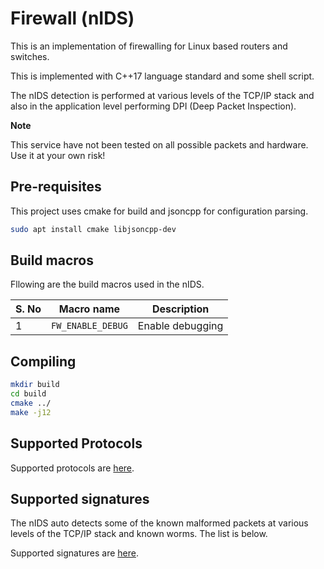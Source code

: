 # Firewall (nIDS)

This is an implementation of firewalling for Linux based routers and switches.

This is implemented with C++17 language standard and some shell script.

The nIDS detection is performed at various levels of the TCP/IP stack and also in the
application level performing DPI (Deep Packet Inspection).

**Note**

This service have not been tested on all possible packets and hardware. Use it at your own risk!

## Pre-requisites

This project uses cmake for build and jsoncpp for configuration parsing.

```bash
sudo apt install cmake libjsoncpp-dev
```

## Build macros

Fllowing are the build macros used in the nIDS.

| S. No | Macro name | Description |
|-------|------------|-------------|
| 1 |  `FW_ENABLE_DEBUG` | Enable debugging |


## Compiling

```bash
mkdir build
cd build
cmake ../
make -j12
```

## Supported Protocols

Supported protocols are [here](doc/supported_protocols.md).

## Supported signatures

The nIDS auto detects some of the known malformed packets at various levels of the TCP/IP stack and
known worms. The list is below.

Supported signatures are [here](doc/supported_signatures.md).


